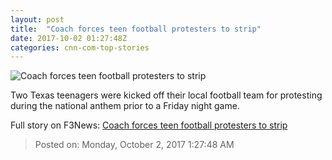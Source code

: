 ```yaml
---
layout: post
title:  "Coach forces teen football protesters to strip"
date: 2017-10-02 01:27:48Z
categories: cnn-com-top-stories
---
```


![Coach forces teen football protesters to strip](http://i2.cdn.cnn.com/cnnnext/dam/assets/171001175557-high-school-football-kicked-off-protest-super-tease.jpg)

Two Texas teenagers were kicked off their local football team for protesting during the national anthem prior to a Friday night game.


Full story on F3News: [Coach forces teen football protesters to strip](http://www.f3nws.com/n/keuZTG)

> Posted on: Monday, October 2, 2017 1:27:48 AM
